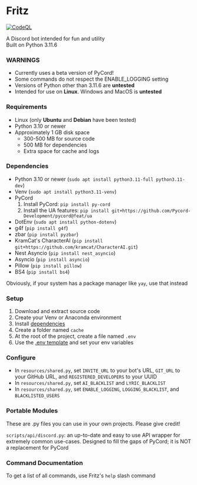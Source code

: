 # Fritz

[![CodeQL](https://github.com/psychon-night/Fritz-for-Discord/actions/workflows/codeql.yml/badge.svg)](https://github.com/psychon-night/Fritz-for-Discord/actions/workflows/codeql.yml)

A Discord bot intended for fun and utility\
Built on Python 3.11.6

### WARNINGS
- Currently uses a beta version of PyCord!
- Some commands do not respect the ENABLE_LOGGING setting
- Versions of Python other than 3.11.6 are **untested**
- Intended for use on **Linux**. Windows and MacOS is **untested**

### Requirements
- Linux (only **Ubuntu** and **Debian** have been tested)
- Python 3.10 or newer
- Approximately 1 GB disk space
	- 300-500 MB for source code
	- 500 MB for dependencies
	- Extra space for cache and logs

### Dependencies
- Python 3.10 or newer (`sudo apt install python3.11-full python3.11-dev`)
- Venv (`sudo apt install python3.11-venv`)
- PyCord
	1. Install PyCord: `pip install py-cord`
	2. Install the UA features: `pip install git+https://github.com/Pycord-Development/pycord@feat/ua`
- DotEnv (`sudo apt install python-dotenv`)
- g4f (`pip install g4f`)
- zbar (`pip install pyzbar`)
- KramCat's CharacterAI (`pip install git+https://github.com/kramcat/CharacterAI.git`)
- Nest Asyncio (`pip install nest_asyncio`)
- Asyncio (`pip install asyncio`)
- Pillow (`pip install pillow`)
- BS4 (`pip install bs4`)

Obviously, if your system has a package manager like `yay`, use that instead

### Setup
1. Download and extract source code
2. Create your Venv or Anaconda environment
3. Install [dependencies](#dependencies)
4. Create a folder named `cache`
5. At the root of the project, create a file named `.env`
6. Use the [.env template](https://github.com/psychon-night/Fritz-for-Discord/blob/main/.env.template) and set your env variables

### Configure
- In `resources/shared.py`, set `INVITE_URL` to your bot's URL, `GIT_URL` to your GitHub URL, and `REGISTERED_DEVELOPERS` to your UUID
- In `resources/shared.py`, set `AI_BLACKLIST` and `LYRIC_BLACKLIST`
- In `resources/shared.py`, set `ENABLE_LOGGING`, `LOGGING_BLACKLIST`, and `BLACKLISTED_USERS`

### Portable Modules

These are .py files you can use in your own projects. Please give credit!

`scripts/api/discord.py`: an up-to-date and easy to use API wrapper for extremely common use-cases. Designed to fill the gaps of PyCord; it is NOT a replacement for PyCord

### Command Documentation

To get a list of all commands, use Fritz's `help` slash command
